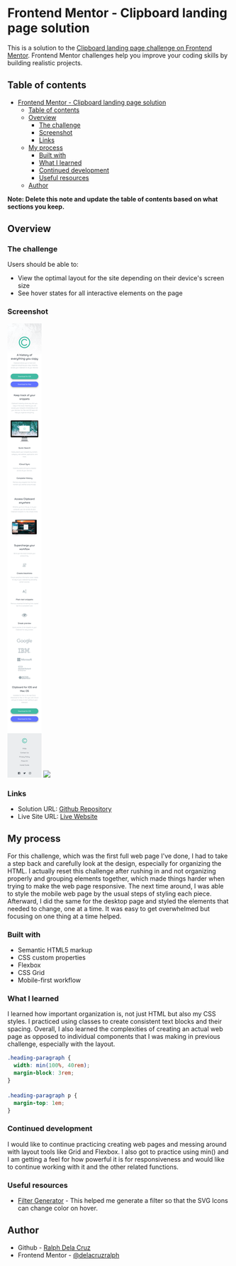 # Frontend Mentor - Clipboard landing page solution

This is a solution to the [Clipboard landing page challenge on Frontend Mentor](https://www.frontendmentor.io/challenges/clipboard-landing-page-5cc9bccd6c4c91111378ecb9). Frontend Mentor challenges help you improve your coding skills by building realistic projects. 

## Table of contents

- [Frontend Mentor - Clipboard landing page solution](#frontend-mentor---clipboard-landing-page-solution)
  - [Table of contents](#table-of-contents)
  - [Overview](#overview)
    - [The challenge](#the-challenge)
    - [Screenshot](#screenshot)
    - [Links](#links)
  - [My process](#my-process)
    - [Built with](#built-with)
    - [What I learned](#what-i-learned)
    - [Continued development](#continued-development)
    - [Useful resources](#useful-resources)
  - [Author](#author)

**Note: Delete this note and update the table of contents based on what sections you keep.**

## Overview

### The challenge

Users should be able to:

- View the optimal layout for the site depending on their device's screen size
- See hover states for all interactive elements on the page

### Screenshot

![](./mobile.png)
![](./desktop.png)

### Links

- Solution URL: [Github Repository](https://github.com/delacruzralph/Front-End-Mentor-Challenges/tree/master/clipboard-landing-page-master)
- Live Site URL: [Live Website](https://delacruzralph.github.io/Front-End-Mentor-Challenges/clipboard-landing-page-master/)

## My process

For this challenge, which was the first full web page I've done, I had to take a step back and carefully look at the design, especially for organizing the HTML. I actually reset this challenge after rushing in and not organizing properly and grouping elements together, which made things harder when trying to make the web page responsive. The next time around, I was able to style the mobile web page by the usual steps of styling each piece. Afterward, I did the same for the desktop page and styled the elements that needed to change, one at a time. It was easy to get overwhelmed but focusing on one thing at a time helped.

### Built with

- Semantic HTML5 markup
- CSS custom properties
- Flexbox
- CSS Grid
- Mobile-first workflow

### What I learned

I learned how important organization is, not just HTML but also my CSS styles. I practiced using classes to create consistent text blocks and their spacing. Overall, I also learned the complexities of creating an actual web page as opposed to individual components that I was making in previous challenge, especially with the layout.


```css
.heading-paragraph {
  width: min(100%, 40rem);
  margin-block: 3rem;
}

.heading-paragraph p {
  margin-top: 1em;
}
```

### Continued development

I would like to continue practicing creating web pages and messing around with layout tools like Grid and Flexbox. I also got to practice using min() and I am getting a feel for how powerful it is for responsiveness and would like to continue working with it and the other related functions. 

### Useful resources

- [Filter Generator](https://codepen.io/sosuke/pen/Pjoqqp) - This helped me generate a filter so that the SVG Icons can change color on hover.

## Author

- Github - [Ralph Dela Cruz](https://github.com/delacruzralph/)
- Frontend Mentor - [@delacruzralph](https://www.frontendmentor.io/profile/delacruzralph)